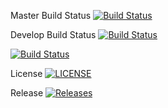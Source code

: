 Master Build Status [![Build Status](https://travis-ci.org/Sebastian-Reid/sem.svg?branch=master)](https://travis-ci.org/Sebastian-Reid/sem)

Develop Build Status [![Build Status](https://travis-ci.org/Sebastian-Reid/sem.svg?branch=develop)](https://travis-ci.org/Sebastian-Reid/sem)

[![Build Status](https://travis-ci.org/Sebastian-Reid/Group-9.svg?branch=master)](https://travis-ci.org/Sebastian-Reid/Group-9)

License [![LICENSE](https://img.shields.io/github/license/Sebastian-Reid/sem.svg?style=flat-square)](https://github.com/Sebastian-Reid/sem/blob/master/LICENSE)

Release [![Releases](https://img.shields.io/github/release/Sebastian-Reid/sem/all.svg?style=flat-square)](https://github.com/Sebastian-Reid/sem/releases)